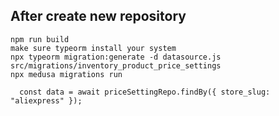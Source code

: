 ## After create new repository

```
npm run build
make sure typeorm install your system
npx typeorm migration:generate -d datasource.js src/migrations/inventory_product_price_settings
npx medusa migrations run
```

      const data = await priceSettingRepo.findBy({ store_slug: "aliexpress" });
